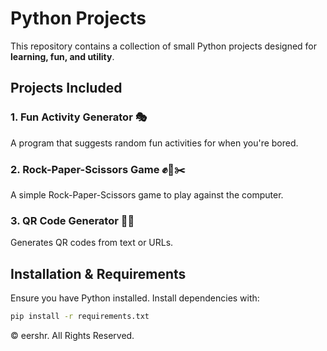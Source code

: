 # Python Projects 

This repository contains a collection of small Python projects designed for **learning, fun, and utility**.

## Projects Included

### 1. Fun Activity Generator 🎭  
A program that suggests random fun activities for when you're bored.

### 2. Rock-Paper-Scissors Game ✊📄✂️  
A simple Rock-Paper-Scissors game to play against the computer.

### 3. QR Code Generator 📱🔳  
Generates QR codes from text or URLs.


## Installation & Requirements  
Ensure you have Python installed. Install dependencies with:  
```bash
pip install -r requirements.txt
```


© eershr. All Rights Reserved.
